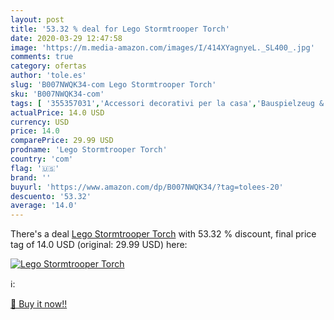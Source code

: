 ```yaml
---
layout: post
title: '53.32 % deal for Lego Stormtrooper Torch'
date: 2020-03-29 12:47:58
image: 'https://m.media-amazon.com/images/I/414XYagnyeL._SL400_.jpg'
comments: true
category: ofertas
author: 'tole.es'
slug: 'B007NWQK34-com Lego Stormtrooper Torch'
sku: 'B007NWQK34-com'
tags: [ '355357031','Accessori decorativi per la casa','Bauspielzeug & Konstruktionsspielzeug','Bilder, Poster, Kunstdrucke & Skulpturen','Building & Construction Toys','Casa e cucina','Circuitos y playsets para coches de juguete','Coches y camiones de juguete','Coches y coches de carreras de juguete para niños','Coffrets de figurines pour enfants','Costruzioni','Cuisine et Maison','Decorazioni per interni','Ensembles de géométrie','Figurines pour enfants','Fournitures de bureau','Fournitures décole','Frontoni','Giochi e giocattoli','Hobbies','Jeux de construction','Jeux et Jouets','Jeux et jouets','Jeux et jouets électroniques','Juegos de construcción para niños','Juguetes','Juguetes y juegos','Küche, Haushalt & Wohnen','LEGO','LEGO City','Model Building','Model Building Kits','Motor Vehicle Model Building Kits','Poster & Kunstdrucke','Posters','Produkte','Ressources pour les programmes','Ressources pour les programmes de mathématiques','Robots électroniques pour enfants','Spielzeug','Tableaux, posters et arts décoratifs','Toy Types','Toys & Games','Toys Store','Vehículos de juguete para niños','lego', ]
actualPrice: 14.0 USD
currency: USD
price: 14.0
comparePrice: 29.99 USD
prodname: 'Lego Stormtrooper Torch'
country: 'com'
flag: '🇺🇸'
brand: ''
buyurl: 'https://www.amazon.com/dp/B007NWQK34/?tag=tolees-20'
descuento: '53.32'
average: '14.0'
---
```


There's a deal [Lego Stormtrooper Torch](https://www.amazon.com/dp/B007NWQK34/?tag=tolees-20)  with  53.32 % discount, final price tag of  14.0 USD (original: 29.99 USD) here:

[![Lego Stormtrooper Torch](https://m.media-amazon.com/images/I/414XYagnyeL._SL400_.jpg)](https://www.amazon.com/dp/B007NWQK34/?tag=tolees-20)

ℹ️:


[🛒 Buy it now!!](https://www.amazon.com/dp/B007NWQK34/?tag=tolees-20)
